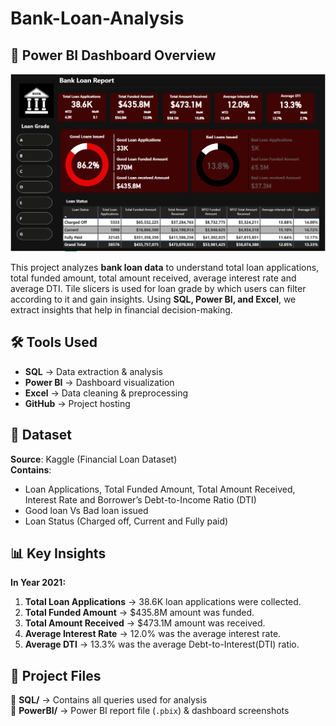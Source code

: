 # Bank-Loan-Analysis

## 📌 Power BI Dashboard Overview  
![Bank Loan Dashboard](Dashboard_overview.png)

This project analyzes **bank loan data** to understand total loan applications, total funded amount, total amount received, average interest rate and average DTI. Tile slicers is used for loan grade by which users can filter according to it and gain insights. Using **SQL, Power BI, and Excel**, we extract insights that help in financial decision-making.

## 🛠 Tools Used
- **SQL** → Data extraction & analysis  
- **Power BI** → Dashboard visualization  
- **Excel** → Data cleaning & preprocessing  
- **GitHub** → Project hosting  

## 📂 Dataset  
**Source**: Kaggle (Financial Loan Dataset)  
**Contains**: 
- Loan Applications, Total Funded Amount, Total Amount Received, Interest Rate and Borrower’s Debt-to-Income Ratio (DTI)
- Good loan Vs Bad loan issued
- Loan Status (Charged off, Current and Fully paid)

## 📊 Key Insights
**In Year 2021:**
1. **Total Loan Applications** → 38.6K loan applications were collected.  
2. **Total Funded Amount** → $435.8M amount was funded. 
3. **Total Amount Received** → $473.1M amount was received.
4. **Average Interest Rate** → 12.0% was the average interest rate.
5. **Average DTI** → 13.3% was the average Debt-to-Interest(DTI) ratio.

## 📜 Project Files
📁 **SQL/** → Contains all queries used for analysis  
📁 **PowerBI/** → Power BI report file (`.pbix`) & dashboard screenshots   


